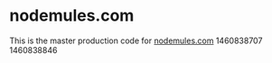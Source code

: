 # nodemules.com

This is the master production code for [nodemules.com](http://www.nodemules.com)
1460838707
1460838846
